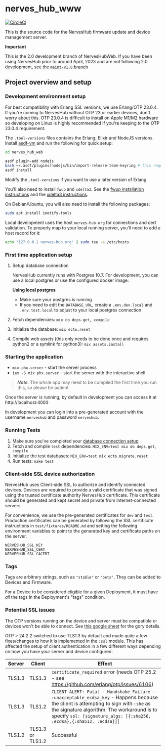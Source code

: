 # nerves_hub_www

[![CircleCI](https://circleci.com/gh/nerves-hub/nerves_hub_web.svg?style=svg)](https://circleci.com/gh/nerves-hub/nerves_hub_web)

This is the source code for the NervesHub firmware update and device management
server.

**Important**

This is the 2.0 development branch of NervesHubWeb. If you have been using
NervesHub prior to around April, 2023 and are not following 2.0 development, see
the [`maint-v1.0`
branch](https://github.com/nerves-hub/nerves_hub_web/tree/maint-v1.0)


## Project overview and setup

### Development environment setup

For best compatibility with Erlang SSL versions, we use Erlang/OTP 23.0.4. If
you're coming to NervesHub without OTP 23 or earlier devices, don't worry about
this. OTP 23.0.4 is difficult to install on Apple M1/M2 hardware so developing
on Linux is highly recommended if you're keeping to the OTP 23.0.4 requirement.

The `.tool-versions` files contains the Erlang, Elixir and NodeJS versions.
Install [asdf-vm](https://asdf-vm.com/) and run the following for quick setup:

```sh
cd nerves_hub_web

asdf plugin-add nodejs
bash ~/.asdf/plugins/nodejs/bin/import-release-team-keyring # this requires gpg to be installed
asdf install
```

Modify the `.tool-versions` if you want to use a later version of Erlang.

You'll also need to install `fwup` and `xdelta3`. See the [fwup installation
instructions](https://github.com/fhunleth/fwup#installing) and the [xdelta3
instructions](https://github.com/jmacd/xdelta).


On Debian/Ubuntu, you will also need to install the following packages:

```sh
sudo apt install inotify-tools
```

Local development uses the host `nerves-hub.org` for connections and cert
validation. To properly map to your local running server, you'll need to add a
host record for it:

```sh
echo "127.0.0.1 nerves-hub.org" | sudo tee -a /etc/hosts
```

### First time application setup

1. Setup database connection

     NervesHub currently runs with Postgres 10.7. For development, you can use a local postgres or use the configured docker image:

     **Using local postgres**

     * Make sure your postgres is running
     * If you need to edit the `DATABASE_URL`, create a `.env.dev.local` and `.env.test.local` to adjust to your local postgres connection

2. Fetch dependencies: `mix do deps.get, compile`
3. Initialize the database: `mix ecto.reset`
4. Compile web assets (this only needs to be done once and requires python2 or a symlink for python3):
   `mix assets.install`

### Starting the application

* `mix phx.server` - start the server process
* `iex -S mix phx.server` - start the server with the interactive shell

> **_Note_**: The whole app may need to be compiled the first time you run this, so please be patient

Once the server is running, by default in development you can access it at http://localhost:4000

In development you can login into a pre-generated account with the username
`nerveshub` and password `nerveshub`.

### Running Tests

1. Make sure you've completed your [database connection setup](#development-environment-setup)
2. Fetch and compile `test` dependencies: `MIX_ENV=test mix do deps.get, compile`
3. Initialize the test databases: `MIX_ENV=test mix ecto.migrate.reset`
4. Run tests: `make test`


### Client-side SSL device authorization

NervesHub uses Client-side SSL to authorize and identify connected devices.
Devices are required to provide a valid certificate that was signed using the
trusted certificate authority NervesHub certificate. This certificate should be
generated and kept secret and private from Internet-connected servers.

For convenience, we use the pre-generated certificates for `dev` and `test`.
Production certificates can be generated by following the SSL certificate
instructions in `test/fixtures/README.md` and setting the following environment
variables to point to the generated key and certificate paths on the server.

```text
NERVESHUB_SSL_KEY
NERVESHUB_SSL_CERT
NERVESHUB_SSL_CACERT
```

### Tags

Tags are arbitrary strings, such as `"stable"` or `"beta"`. They can be added to
Devices and Firmware.

For a Device to be considered eligible for a given Deployment, it must have
*all* the tags in the Deployment's "tags" condition.

### Potential SSL issues

The OTP versions running on the device and server must be compatible or devices
won't be able to connect. See [this google
sheet](https://docs.google.com/spreadsheets/d/1DX5rk5HtWOjbH_cMUb3DjIS-quRn1cQbQ7xRKmultOk/edit?usp=sharing)
for the gory details.

OTP > 24.2.2 switched to use TLS1.3 by default and made quite a few fixes/changes
to how it is implemented in the `:ssl` module. This has affected the setup of
client authentication in a few different ways depending on how you have your
server and device configured:

| Server | Client | Effect |
| --- | --- | --- |
|TLS1.3 | TLS1.3| `certificate_required` error (needs OTP 25.2 - see https://github.com/erlang/otp/issues/6106)  |
|TLS1.3|TLS1.2|  `CLIENT ALERT: Fatal - Handshake Failure - :unacceptable_ecdsa_key` - Happens because the client is attempting to sign with `:she` as the signature algorithm. The workaround is to specify `ssl: [signature_algs: [{:sha256, :ecdsa},{:sha512, :ecdsa}]]`|
|TLS1.2 | TLS1.3 or TLS1.2 | Successful|
